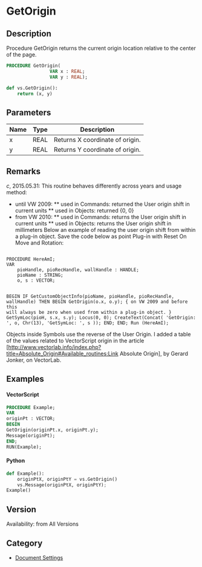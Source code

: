 # GetOrigin

## Description
Procedure GetOrigin returns the current origin location relative to the center of the page.

```pascal
PROCEDURE GetOrigin(
				VAR x : REAL;
				VAR y : REAL);
```

```python
def vs.GetOrigin():
    return (x, y)
```

## Parameters
|Name|Type|Description|
|---|---|---|
|x|REAL|Returns X coordinate of origin.|
|y|REAL|Returns Y coordinate of origin.|

## Remarks
*_c_*, 2015.05.31: 
This routine behaves differently across years and usage method:
* until VW 2009:
** used in Commands: returned the User origin shift in current units
** used in Objects: returned {0, 0}
* from VW 2010:
** used in Commands: returns the User origin shift in current units
** used in Objects:  returns the User origin shift in millimeters
Below an example of reading the user origin shift from within a plug-in object. Save the code below as point Plug-in with Reset On Move and Rotation:
<code lang="pas">
PROCEDURE HereAmI;
VAR
	pioHandle, pioRecHandle, wallHandle : HANDLE;
	pioName : STRING;
	o, s : VECTOR;

BEGIN
     IF GetCustomObjectInfo(pioName, pioHandle, pioRecHandle, wallHandle) THEN BEGIN
          GetOrigin(o.x, o.y); { on VW 2009 and before this will always be zero when used from within a plug-in object. }
          GetSymLoc(pioH, s.x, s.y);
          Locus(0, 0);
          CreateText(Concat(
               'GetOrigin: ', o, Chr(13), 
               'GetSymLoc: ', s	
          ));
     END;
END;
Run (HereAmI);
</code>

Objects inside Symbols use the reverse of the User Origin. I added a table of the values related to VectorScript origin in the article [http://www.vectorlab.info/index.php?title=Absolute_Origin#Available_routines:Link Absolute Origin], by Gerard Jonker, on VectorLab.

## Examples
#### VectorScript ####
```pascal
PROCEDURE Example;
VAR
originPt : VECTOR;
BEGIN
GetOrigin(originPt.x, originPt.y);
Message(originPt);
END;
RUN(Example);
```
#### Python ####
```python
def Example():
	originPtX, originPtY = vs.GetOrigin()
	vs.Message(originPtX, originPtY);
Example()
```

## Version
Availability: from All Versions

## Category
* [Document Settings](../Categories/Document%20Settings.md)

